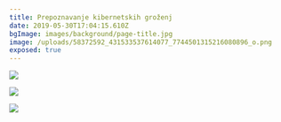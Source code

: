```yaml
---
title: Prepoznavanje kibernetskih groženj
date: 2019-05-30T17:04:15.610Z
bgImage: images/background/page-title.jpg
image: /uploads/58372592_431533537614077_7744501315216080896_o.png
exposed: true
---
```

![](/uploads/58733067_435013503932747_3913652338455216128_o.jpg)

![](/uploads/58950044_435013440599420_3709892591647457280_o.jpg)

![](/uploads/59219979_435013450599419_6643752796988375040_o.jpg)